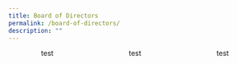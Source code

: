 ```yaml
---
title: Board of Directors
permalink: /board-of-directors/
description: ""
---
```

<style>
.grid-container{
	display: grid;
	grid-template-columns: 1fr 1fr 1fr;
	grid-gap: 20px;
	
	}
	
	.BOD-float-child{
	text-align:center;
	
	}

</style>
<div class="grid-container">
<div class="BOD-float-child">test</div>
<div class="BOD-float-child">test</div>
<div class="BOD-float-child">test</div>
</div>
